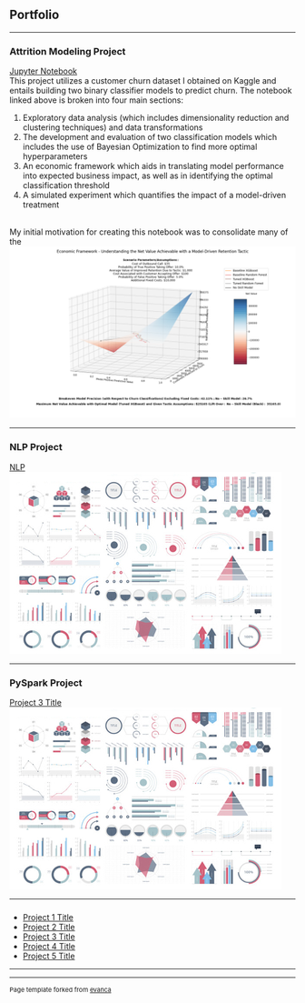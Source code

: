 ## Portfolio

---

### Attrition Modeling Project
[Jupyter Notebook](https://colab.research.google.com/drive/1WpCJY0jThIiQxfWPF62ycwbyh8s5P2vU?usp=sharing) <br>
This project utilizes a customer churn dataset I obtained on Kaggle and entails building two binary classifier models to predict churn. The notebook linked above is broken into four main sections: 
<br>
1.  Exploratory data analysis (which includes dimensionality reduction and clustering techniques) and data transformations  <br>
2.  The development and evaluation of two classification models which includes the use of Bayesian Optimization to find more optimal hyperparameters <br>
3.  An economic framework which aids in translating model performance into expected business impact, as well as in identifying the optimal classification threshold <br>
4.  A simulated experiment which quantifies the impact of a model-driven treatment 
<br>
My initial motivation for creating this notebook was to consolidate many of the 
<img src="images/Economic_Framework2.png?raw=true"/>

---
### NLP Project
[NLP](/NLP/W266_Final_Project_Papale.ipynb) <br>
<img src="images/dummy_thumbnail.jpg?raw=true"/> 

---
### PySpark Project
[Project 3 Title](http://example.com/) <br>
<img src="images/dummy_thumbnail.jpg?raw=true"/>

---

###

- [Project 1 Title](http://example.com/)
- [Project 2 Title](http://example.com/)
- [Project 3 Title](http://example.com/)
- [Project 4 Title](http://example.com/)
- [Project 5 Title](http://example.com/)

---




---
<p style="font-size:11px">Page template forked from <a href="https://github.com/evanca/quick-portfolio">evanca</a></p>
<!-- Remove above link if you don't want to attibute -->
